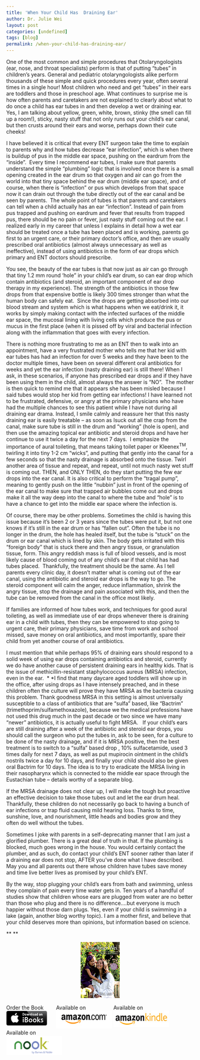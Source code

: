```yaml
---
title: 'When Your Child Has  Draining Ear'
author: Dr. Julie Wei
layout: post
categories: [undefined]
tags: [blog]
permalink: /when-your-child-has-draining-ear/
---
```

One of the most common and simple procedures that Otolaryngologists (ear, nose, and throat specialists) perform is that of putting “tubes” in children’s years. General and pediatric otolaryngologists alike perform thousands of these simple and quick procedures every year, often several times in a single hour! Most children who need and get “tubes” in their ears are toddlers and those in preschool age. What continues to surprise me is how often parents and caretakers are not explained to clearly about what to do once a child has ear tubes in and then develop a wet or draining ear. Yes, I am talking about yellow, green, white, brown, stinky (the smell can fill up a room!), sticky, nasty stuff that not only runs out your child’s ear canal, but then crusts around their ears and worse, perhaps down their cute cheeks!

I have believed it is critical that every ENT surgeon take the time to explain to parents why and how tubes decrease “ear infection”, which is when there is buildup of pus in the middle ear space, pushing on the eardrum from the “inside”.  Every time I recommend ear tubes, I make sure that parents understand the simple “plumbing” logic that is involved once there is a small opening created in the ear drum so that oxygen and air can go from the world into that tiny space behind the ear drum (middle ear space), and of course, when there is “infection” or pus which develops from that space now it can drain out through the tube directly out of the ear canal and be seen by parents.  The whole point of tubes is that parents and caretakers can tell when a child actually has an ear “infection”. Instead of pain from pus trapped and pushing on eardrum and fever that results from trapped pus, there should be no pain or fever, just nasty stuff coming out the ear. I realized early in my career that unless I explains in detail how a wet ear should be treated once a tube has been placed and is working, parents go first to an urgent care, or their primary doctor’s office, and then are usually prescribed oral antibiotics (almost always unnecessary as well as ineffective), instead of using antibiotics in the form of ear drops which primary and ENT doctors should prescribe.

You see, the beauty of the ear tubes is that now just as air can go through that tiny 1.2 mm round ‘hole” in your child’s ear drum, so can ear drop which contain antibiotics (and steroid, an important component of ear drop therapy in my experience). The strength of the antibiotics in those few drops from that expensive bottle is likely 300 times stronger than what the human body can safely eat.  Since the drops are getting absorbed into our blood stream and system which is what happens when we eat/drink it, it works by simply making contact with the infected surfaces of the middle ear space, the mucosal lining with living cells which produce the pus or mucus in the first place (when it is pissed off by viral and bacterial infection along with the inflammation that goes with every infection.

There is nothing more frustrating to me as an ENT then to walk into an appointment, have a very frustrated mother who tells me that her kid with ear tubes has had an infection for over 5 weeks and they have been to the doctor multiple times, have been on several different oral antibiotics for weeks and yet the ear infection (nasty draining ear) is still there! When I ask, in these scenarios, if anyone has prescribed ear drops and if they have been using them in the child, almost always the answer is “NO”.  The mother is then quick to remind me that it appears she has been misled because I said tubes would stop her kid from getting ear infections! I have learned not to be frustrated, defensive, or angry at the primary physicians who have had the multiple chances to see this patient while I have not during all draining ear drama. Instead, I smile calmly and reassure her that this nasty draining ear is easily treatable – as soon as Isuck out all the crap from the canal, make sure tube is still in the drum and “working” (hole is open), and then use the amazing topical ear antibiotic and steroid drops and have her continue to use it twice a day for the next 7 days.  I emphasize the importance of aural toileting, that means taking toilet paper or Kleenex<sup>TM</sup>, twirling it into tiny 1-2 cm “wicks”, and putting that gently into the canal for a few seconds so that the nasty drainage is absorbed onto the tissue. Twirl another area of tissue and repeat, and repeat, until not much nasty wet stuff is coming out. THEN, and ONLY THEN, do they start putting the few ear drops into the ear canal. It is also critical to perform the “tragal pump”, meaning to gently push on the little “nubbin” just in front of the opening of the ear canal to make sure that trapped air bubbles come out and drops make it all the way deep into the canal to where the tube and “hole” is to have a chance to get into the middle ear space where the infection is.

Of course, there may be other problems. Sometimes the child is having this issue because it’s been 2 or 3 years since the tubes were put it, but not one knows if it’s still in the ear drum or has “fallen out”. Often the tube is no longer in the drum, the hole has healed itself, but the tube is “stuck” on the drum or ear canal which is lined by skin. The body gets irritated with this “foreign body” that is stuck there and then angry tissue, or granulation tissue, form. This angry reddish mass is full of blood vessels, and is most likely cause of blood coming out of any child’s ear if that child has had tubes placed.  Thankfully, the treatment should be the same. As I tell parents every clinic day, it doesn’t matter what is coming out of the ear canal, using the antibiotic and steroid ear drops is the way to go. The steroid component will calm the anger, reduce inflammation, shrink the angry tissue, stop the drainage and pain associated with this, and then the tube can be removed from the canal in the office most likely.

If families are informed of how tubes work, and techniques for good aural toileting, as well as immediate use of ear drops whenever there is draining ear in a child with tubes, then they can be empowered to stop going to urgent care, their primary physicians, save time from work and school missed, save money on oral antibiotics, and most importantly, spare their child from yet another course of oral antibiotics.

I must mention that while perhaps 95% of draining ears should respond to a solid week of using ear drops containing antibiotics and steroid, currently we do have another cause of persistent draining ears in healthy kids. That is the issue of methicillin-resistant staphylococcus aureus (MRSA) infection, even in the ear.  * *I find that many daycare aged toddlers will show up in the office, after using drops as I have intensely preached, and in these children often the culture will prove they have MRSA as the bacteria causing this problem. Thank goodness MRSA in this setting is almost universally susceptible to a class of antibiotics that are “sulfa” based, like “Bactrim” (trimethoprim/sulfamethoxazole), because we the medical professions have not used this drug much in the past decade or two since we have many “newer” antibiotics, it is actually useful to fight MRSA.   If your child’s ears are still draining after a week of the antibiotic and steroid ear drops, you should call the surgeon who put the tubes in, ask to be seen, for a culture to be done of the nasty drainage, and if it is MRSA positive, then the best treatment is to switch to a “sulfa” based drop , 10% sulfacetamide, used 3 times daily for next 7 days, as well as put mupirocin ointment in the child’s nostrils twice a day for 10 days, and finally your child should also be given oral Bactrim for 10 days. The idea is to try to eradicate the MRSA living in their nasopharynx which is connected to the middle ear space through the Eustachian tube – details worthy of a separate blog.

If the MRSA drainage does not clear up, I will make the tough but proactive an effective decision to take those tubes out and let the ear drum heal. Thankfully, these children do not necessarily go back to having a bunch of ear infections or trap fluid causing mild hearing loss. Thanks to time, sunshine, love, and nourishment, little heads and bodies grow and they often do well without the tubes.

Sometimes I joke with parents in a self-deprecating manner that I am just a glorified plumber. There is a great deal of truth in that. If the plumbing is blocked, much goes wrong in the house. You would certainly contact the plumber, and as such, do contact your child’s ENT sooner rather than later if a draining ear does not stop, AFTER you’ve done what I have described. May you and all parents out there whose children have tubes save money and time live better lives as promised by your child’s ENT.

By the way, stop plugging your child’s ears from bath and swimming, unless they complain of pain every time water gets in. Ten years of a handful of studies show that children whose ears are plugged from water are no better than those who plug and there is no difference….but everyone is much happier without those darn plugs. Yes, even if your child is swimming in a lake (again, another blog worthy topic). I am a mother first, and believe that your child deserves more than opinions, but information based on science.

** **

<span style="width:105px;display:table;margin:0 auto;"><a href="the-book/"><img src="/wp-content/uploads/2014/04/AHealthierWei_cover_150.png" /></a></span>

<p style="height:80px">
  <span style="width:130px;display:inline-block;vertical-align:top;"> Order the Book <a href="https://itunes.apple.com/us/book/a-healthier-wei/id806784060?ls=1&mt=11#" target="_blank" > <img class="size-full wp-image-944" alt="Apple iBooks" title="Apple iBooks" src="/wp-content/uploads/2014/02/Download_on_iBooks_Badge_US-UK_110x40_090513.png" width="110" height="40" /></a> </span> <span style="width:150px;display:inline-block;vertical-align:top;">Available on <a href="http://amzn.to/1fSNqeb" target="_blank" > <img class="size-full wp-image-945" alt="Amazon.com" title="Amazon.com" src="/wp-content/uploads/2014/02/amazon_com_logo_160.jpg" width="160" height="47" /> </a> </span> <span  style="width:150px;display:inline-block;vertical-align:top;">Available on <a href="http://amzn.to/1eHEfNl" target="_blank" > <img class="size-full wp-image-946" alt="Amazon Kindle" title="Amazon Kindle" src="/wp-content/uploads/2014/02/kindle_logo_160.jpg" width="160" height="43" /> </a> </span> <span style="width:150px;display:inline-block;vertical-align:top;">Available on <a href="http://www.barnesandnoble.com/w/a-healthier-wei-julie-wei/1118260302?ean=2940148244592&itm=1&usri=2940148244592" target="_blank" > <img class="size-full wp-image-947" alt="Nook" title="Nook" src="/wp-content/uploads/2014/02/nook_logo_160.png" width="160" height="52" /></a> </span>
</p>


 [1]: the-book